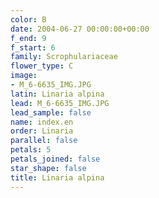 ```yaml
---
color: B
date: 2004-06-27 00:00:00+00:00
f_end: 9
f_start: 6
family: Scrophulariaceae
flower_type: C
image:
- M_6-6635_IMG.JPG
latin: Linaria alpina
lead: M_6-6635_IMG.JPG
lead_sample: false
name: index.en
order: Linaria
parallel: false
petals: 5
petals_joined: false
star_shape: false
title: Linaria alpina
---
```

